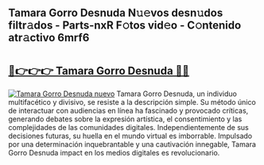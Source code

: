 ## Tamara Gorro Desnuda N𝚞𝚎vos desn𝚞dos filtr𝚊dos - Parts-nxR F𝚘tos vid𝚎o - C𝚘ntenido atr𝚊ctivo 6mrf6

# <h2><a href="http://mbcr3uq.tromn.icu/?c=Tamara+Gorro+Desnuda">🔗👉👉👉 Tamara Gorro Desnuda 🔗🔗</a></h2>

[![Tamara Gorro Desnuda nuevo](https://i.imgur.com/pEAQMta.gif)](http://mbcr3uq.tromn.icu/?c=Tamara+Gorro+Desnuda)
Tamara Gorro Desnuda, un individuo multifacético y divisivo, se resiste a la descripción simple. Su método único de interactuar con audiencias en línea ha fascinado y provocado críticas, generando debates sobre la expresión artística, el consentimiento y las complejidades de las comunidades digitales. Independientemente de sus decisiones futuras, su huella en el mundo virtual es imborrable. Impulsado por una determinación inquebrantable y una cautivación innegable, Tamara Gorro Desnuda impact en los medios digitales es revolucionario.

